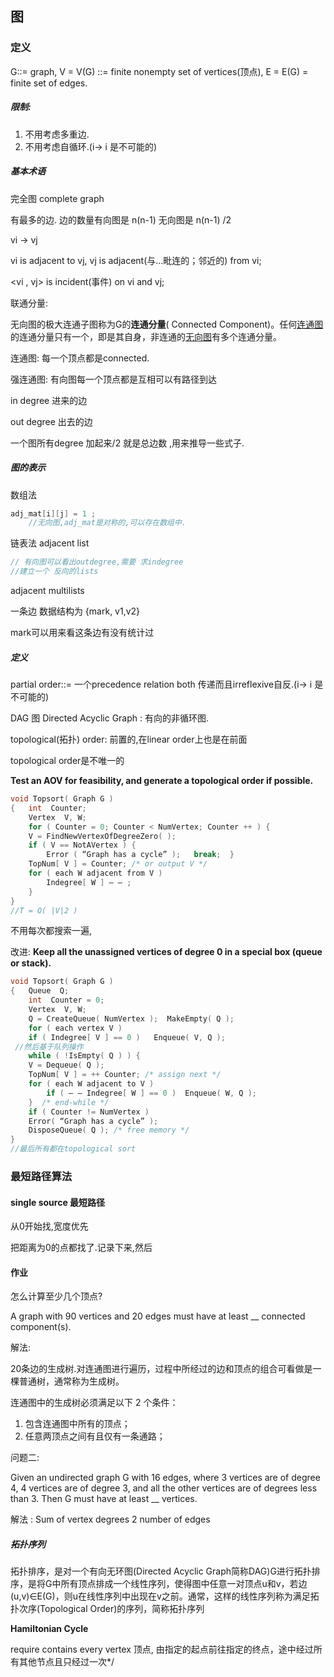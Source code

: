 ## 图

### 定义

G::= graph, V = V(G) ::=  finite nonempty set of vertices(顶点), E = E(G) = finite set of edges.



##### 限制:

1. 不用考虑多重边.
2. 不用考虑自循环.(i-> i 是不可能的)

##### 基本术语

完全图 complete graph 

有最多的边. 边的数量有向图是 n(n-1)  无向图是 n(n-1)  /2

vi -> vj

vi is adjacent to vj, vj is adjacent(与…毗连的；邻近的) from vi; 

<vi , vj> is incident(事件) on vi and vj;

联通分量: 

无向图的极大连通子图称为G的**连通分量**( Connected Component)。任何[连通图](https://baike.baidu.com/item/连通图)的连通分量只有一个，即是其自身，非连通的[无向图](https://baike.baidu.com/item/无向图)有多个连通分量。 



连通图: 每一个顶点都是connected.  

强连通图:   有向图每一个顶点都是互相可以有路径到达



in degree  进来的边

out degree 出去的边

一个图所有degree 加起来/2 就是总边数 ,用来推导一些式子.

##### 图的表示

数组法

```c
adj_mat[i][j] = 1 ;
    //无向图,adj_mat是对称的,可以存在数组中.

```

链表法  adjacent list

```c
// 有向图可以看出outdegree,需要 求indegree
//建立一个 反向的lists
```

adjacent multilists

一条边 数据结构为  {mark, v1,v2}

mark可以用来看这条边有没有统计过



##### 定义

partial order::=  一个precedence relation both 传递而且irreflexive自反.(i-> i 是不可能的)

DAG 图 Directed Acyclic Graph : 有向的非循环图.

topological(拓扑) order:  前置的,在linear order上也是在前面

topological order是不唯一的

**Test an AOV for feasibility, and generate a topological order if possible.**

```c
void Topsort( Graph G )
{   int  Counter;
    Vertex  V, W;
    for ( Counter = 0; Counter < NumVertex; Counter ++ ) {
	V = FindNewVertexOfDegreeZero( );
	if ( V == NotAVertex ) {
	    Error ( “Graph has a cycle” );   break;  }
	TopNum[ V ] = Counter; /* or output V */
	for ( each W adjacent from V )
	    Indegree[ W ] – – ;
    }
}
//T = O( |V|2 )

```

不用每次都搜索一遍,

改进: **Keep all the unassigned vertices of degree 0 in a special box (queue or stack).**

```c
void Topsort( Graph G )
{   Queue  Q;
    int  Counter = 0;
    Vertex  V, W;
    Q = CreateQueue( NumVertex );  MakeEmpty( Q );
    for ( each vertex V )
	if ( Indegree[ V ] == 0 )   Enqueue( V, Q );
 //然后基于队列操作
    while ( !IsEmpty( Q ) ) {
	V = Dequeue( Q );
	TopNum[ V ] = ++ Counter; /* assign next */
	for ( each W adjacent to V )
	    if ( – – Indegree[ W ] == 0 )  Enqueue( W, Q );
    }  /* end-while */
    if ( Counter != NumVertex )
	Error( “Graph has a cycle” );
    DisposeQueue( Q ); /* free memory */
}
//最后所有都在topological sort
```

### 最短路径算法

#### single source 最短路径

从0开始找,宽度优先

把距离为0的点都找了.记录下来,然后





#### 作业

怎么计算至少几个顶点?

A graph with 90 vertices and 20 edges must have at least __ connected component(s).

解法:

20条边的生成树.对连通图进行遍历，过程中所经过的边和顶点的组合可看做是一棵普通树，通常称为生成树。

连通图中的生成树必须满足以下 2 个条件：

1. 包含连通图中所有的顶点；
2. 任意两顶点之间有且仅有一条通路；

问题二: 

Given an undirected graph G with 16 edges, where 3 vertices are of degree 4, 4 vertices are of degree 3, and all the other vertices are of degrees less than 3. Then G must have at least __ vertices.

解法 : Sum of vertex degrees 2 number of edges



##### 拓扑序列

拓扑排序，是对一个有向无环图(Directed Acyclic Graph简称DAG)G进行拓扑排序，是将G中所有顶点排成一个线性序列，使得图中任意一对顶点u和v，若边(u,v)∈E(G)，则u在线性序列中出现在v之前。通常，这样的线性序列称为满足拓扑次序(Topological Order)的序列，简称拓扑序列

**Hamiltonian Cycle**

require contains every vertex 顶点, 由指定的起点前往指定的终点，途中经过所有其他节点且只经过一次*/